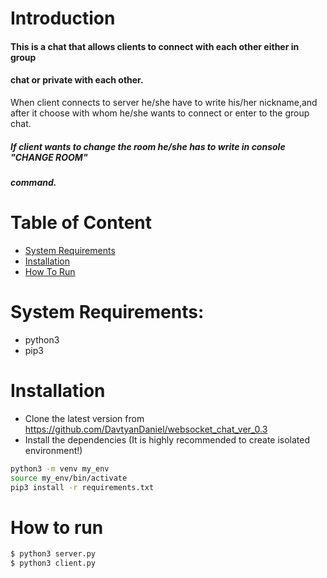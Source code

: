 # Introduction
#### This is a chat that allows clients to connect with each other either in group
#### chat or private with each other.
When client connects to server he/she have to write his/her nickname,and after it choose with 
whom he/she wants to connect or enter to the group chat.

##### If client wants to change the room he/she has to write in console "CHANGE ROOM"
##### command.


# Table of Content
* [System Requirements](#system-requirements)
* [Installation](#installation)
* [How To Run](#how-to-run)
​
# System Requirements:
 - python3 
 - pip3
​
# Installation
  - Clone the latest version from https://github.com/DavtyanDaniel/websocket_chat_ver_0.3 
  - Install the dependencies (It is highly recommended to create isolated environment!)
  ```sh
  python3 -m venv my_env
  source my_env/bin/activate
  pip3 install -r requirements.txt
  ```

# How to run
 ```sh
$ python3 server.py
$ python3 client.py
 ```

